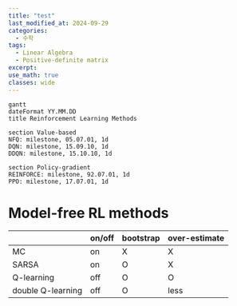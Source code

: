 ```yaml
---
title: "test"
last_modified_at: 2024-09-29
categories:
  - 수학
tags:
  - Linear Algebra
  - Positive-definite matrix
excerpt: 
use_math: true
classes: wide
---
```


```mermaid
gantt
dateFormat YY.MM.DD
title Reinforcement Learning Methods

section Value-based
NFQ: milestone, 05.07.01, 1d
DQN: milestone, 15.09.10, 1d
DDQN: milestone, 15.10.10, 1d

section Policy-gradient
REINFORCE: milestone, 92.07.01, 1d
PPO: milestone, 17.07.01, 1d
```

# Model-free RL methods

|                   | on/off | bootstrap | over-estimate |
| ----------------- | ------ | --------- | ------------- |
| MC                | on     | X         | X             |
| SARSA             | on     | O         | X             |
| Q-learning        | off    | O         | O             |
| double Q-learning | off    | O         | less          |

